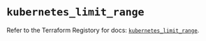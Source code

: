 # `kubernetes_limit_range`

Refer to the Terraform Registory for docs: [`kubernetes_limit_range`](https://registry.terraform.io/providers/hashicorp/kubernetes/2.25.1/docs/resources/limit_range).
